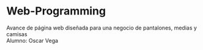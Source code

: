 # Web-Programming
Avance de página web diseñada para una negocio de pantalones, medias y camisas <br>
Alumno: Oscar Vega
